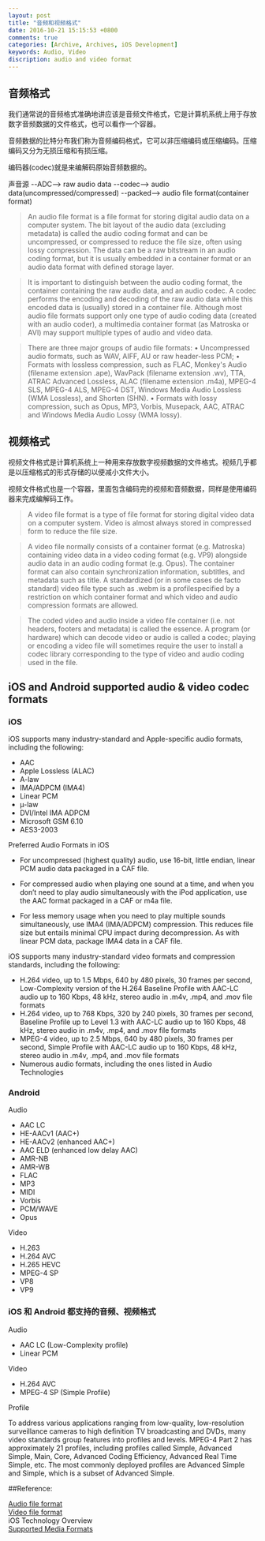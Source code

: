 ```yaml
---
layout: post
title: "音频和视频格式"
date: 2016-10-21 15:15:53 +0800
comments: true
categories: [Archive, Archives, iOS Development]
keywords: Audio, Video
discription: audio and video format
---
```


## 音频格式

我们通常说的音频格式准确地讲应该是音频文件格式，它是计算机系统上用于存放数字音频数据的文件格式，也可以看作一个容器。

音频数据的比特分布我们称为音频编码格式，它可以非压缩编码或压缩编码。压缩编码又分为无损压缩和有损压缩。

编码器(codec)就是来编解码原始音频数据的。

声音源 --ADC--> raw audio data --codec--> audio data(uncompressed/compressed) --packed--> audio file format(container format)

>An audio file format is a file format for storing digital audio data on a computer system. The bit layout of the audio data (excluding metadata) is called the audio coding format and can be uncompressed, or compressed to reduce the file size, often using lossy compression. The data can be a raw bitstream in an audio coding format, but it is usually embedded in a container format or an audio data format with defined storage layer.

> It is important to distinguish between the audio coding format, the container containing the raw audio data, and an audio codec. A codec performs the encoding and decoding of the raw audio data while this encoded data is (usually) stored in a container file. Although most audio file formats support only one type of audio coding data (created with an audio coder), a multimedia container format (as Matroska or AVI) may support multiple types of audio and video data.

>There are three major groups of audio file formats:
	•	Uncompressed audio formats, such as WAV, AIFF, AU or raw header-less PCM;
	•	Formats with lossless compression, such as FLAC, Monkey's Audio (filename extension .ape), WavPack (filename extension .wv), TTA, ATRAC Advanced Lossless, ALAC (filename extension .m4a), MPEG-4 SLS, MPEG-4 ALS, MPEG-4 DST, Windows Media Audio Lossless (WMA Lossless), and Shorten (SHN).
	•	Formats with lossy compression, such as Opus, MP3, Vorbis, Musepack, AAC, ATRAC and Windows Media Audio Lossy (WMA lossy).

<!--more-->

## 视频格式

视频文件格式是计算机系统上一种用来存放数字视频数据的文件格式。视频几乎都是以压缩格式的形式存储的以便减小文件大小。

视频文件格式也是一个容器，里面包含编码完的视频和音频数据，同样是使用编码器来完成编解码工作。

> A video file format is a type of file format for storing digital video data on a computer system. Video is almost always stored in compressed form to reduce the file size.

> A video file normally consists of a container format (e.g. Matroska) containing video data in a video coding format (e.g. VP9) alongside audio data in an audio coding format (e.g. Opus). The container format can also contain synchronization information, subtitles, and metadata such as title. A standardized (or in some cases de facto standard) video file type such as .webm is a profilespecified by a restriction on which container format and which video and audio compression formats are allowed.

> The coded video and audio inside a video file container (i.e. not headers, footers and metadata) is called the essence. A program (or hardware) which can decode video or audio is called a codec; playing or encoding a video file will sometimes require the user to install a codec library corresponding to the type of video and audio coding used in the file.

## iOS and Android supported audio & video codec formats

### iOS 

iOS supports many industry-standard and Apple-specific audio formats, including the following:

*	AAC  
*	Apple Lossless (ALAC)  
*	A-law
*	IMA/ADPCM (IMA4)
*	Linear PCM
*	µ-law
*	DVI/Intel IMA ADPCM
*	Microsoft GSM 6.10
*	AES3-2003
	
Preferred Audio Formats in iOS

* For uncompressed (highest quality) audio, use 16-bit, little endian, linear PCM audio data packaged in a CAF file.

* For compressed audio when playing one sound at a time, and when you don’t need to play audio simultaneously with the iPod application, use the AAC format packaged in a CAF or m4a file.
* For less memory usage when you need to play multiple sounds simultaneously, use IMA4 (IMA/ADPCM) compression. This reduces file size but entails minimal CPU impact during decompression. As with linear PCM data, package IMA4 data in a CAF file.
 
iOS supports many industry-standard video formats and compression standards, including the following:

* H.264 video, up to 1.5 Mbps, 640 by 480 pixels, 30 frames per second, Low-Complexity version of the H.264 Baseline Profile with AAC-LC audio up to 160 Kbps, 48 kHz, stereo audio in .m4v, .mp4, and .mov file formats
* H.264 video, up to 768 Kbps, 320 by 240 pixels, 30 frames per second, Baseline Profile up to Level 1.3 with AAC-LC audio up to 160 Kbps, 48 kHz, stereo audio in .m4v, .mp4, and .mov file formats
* MPEG-4 video, up to 2.5 Mbps, 640 by 480 pixels, 30 frames per second, Simple Profile with AAC-LC audio up to 160 Kbps, 48 kHz, stereo audio in .m4v, .mp4, and .mov file formats
* Numerous audio formats, including the ones listed in Audio Technologies

### Android

Audio

* AAC LC
* HE-AACv1 (AAC+)
* HE-AACv2 (enhanced AAC+)
* AAC ELD (enhanced low delay AAC)
* AMR-NB
* AMR-WB
* FLAC
* MP3
* MIDI
* Vorbis
* PCM/WAVE
* Opus

Video

* H.263
* H.264 AVC
* H.265 HEVC
* MPEG-4 SP
* VP8
* VP9

### iOS 和 Android 都支持的音频、视频格式

Audio

* AAC LC (Low-Complexity profile)
* Linear PCM

Video

* H.264 AVC
* MPEG-4 SP (Simple Profile)

Profile

To address various applications ranging from low-quality, low-resolution surveillance cameras to high definition TV broadcasting and DVDs, many video standards group features into profiles and levels. MPEG-4 Part 2 has approximately 21 profiles, including profiles called Simple, Advanced Simple, Main, Core, Advanced Coding Efficiency, Advanced Real Time Simple, etc. The most commonly deployed profiles are Advanced Simple and Simple, which is a subset of Advanced Simple.


##Reference:

[Audio file format](https://en.wikipedia.org/wiki/Audio_file_format)  
[Video file format](https://en.wikipedia.org/wiki/Video_file_format)  
iOS Technology Overview  
[Supported Media Formats](https://developer.android.com/guide/appendix/media-formats.html)  


